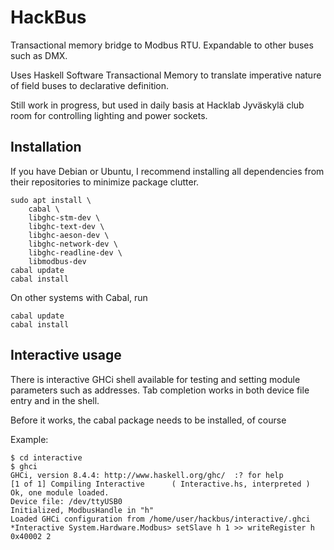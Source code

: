 # HackBus

Transactional memory bridge to Modbus RTU. Expandable to other buses such as DMX.

Uses Haskell Software Transactional Memory to translate imperative nature of field buses to declarative definition.

Still work in progress, but used in daily basis at Hacklab Jyväskylä club room for controlling lighting and power sockets.

## Installation

If you have Debian or Ubuntu, I recommend installing all dependencies
from their repositories to minimize package clutter.

```
sudo apt install \
	cabal \
	libghc-stm-dev \
	libghc-text-dev \
	libghc-aeson-dev \
	libghc-network-dev \
	libghc-readline-dev \
	libmodbus-dev
cabal update
cabal install
```

On other systems with Cabal, run

```
cabal update
cabal install
```

## Interactive usage

There is interactive GHCi shell available for testing and setting
module parameters such as addresses. Tab completion works in both
device file entry and in the shell.

Before it works, the cabal package needs to be installed, of course

Example:

```
$ cd interactive
$ ghci
GHCi, version 8.4.4: http://www.haskell.org/ghc/  :? for help
[1 of 1] Compiling Interactive      ( Interactive.hs, interpreted )
Ok, one module loaded.
Device file: /dev/ttyUSB0
Initialized, ModbusHandle in "h"
Loaded GHCi configuration from /home/user/hackbus/interactive/.ghci
*Interactive System.Hardware.Modbus> setSlave h 1 >> writeRegister h 0x40002 2
```
